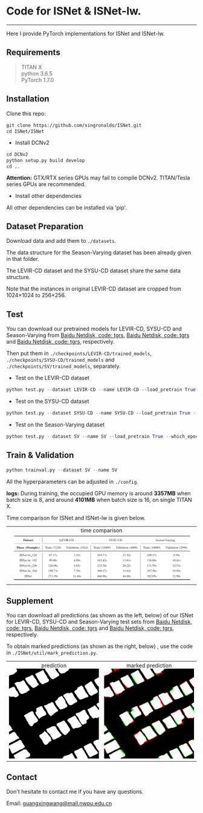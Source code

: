 # Code for ISNet & ISNet-lw.
---------------------------------------------
Here I provide PyTorch implementations for ISNet and ISNet-lw.


## Requirements
>TITAN X<br>
>python 3.6.5<br>
>PyTorch 1.7.0

## Installation
Clone this repo:

```shell
git clone https://github.com/xingronaldo/ISNet.git
cd ISNet/ISNet
```

* Install DCNv2

```shell
cd DCNv2
python setup.py build develop
cd ..
```
**Attention:** GTX/RTX series GPUs may fail to compile DCNv2. TITAN/Tesla series GPUs are recommended.


* Install other dependencies

All other dependencies can be installed via 'pip'.

## Dataset Preparation
Download data and add them to `./datasets`. 

The data structure for the Season-Varying dataset has been already given in that folder. 

The LEVIR-CD dataset and the SYSU-CD dataset share the same data structure. 

Note that the instances in original LEVIR-CD dataset are cropped from 1024×1024 to 256×256.


## Test
You can download our pretrained models for LEVIR-CD, SYSU-CD and Season-Varying from [Baidu Netdisk, code: tgrs](https://pan.baidu.com/s/1DTazE7I3lhELPRZr5oyniQ), [Baidu Netdisk, code: tgrs](https://pan.baidu.com/s/1CDkcUUpdd0w9tz4fe7no0A) and [Baidu Netdisk, code: tgrs](https://pan.baidu.com/s/1rux9Zxjc8yGsga28CSD0kg), respectively. 


Then put them in `./checkpoints/LEVIR-CD/trained_models`, `./checkpoints/SYSU-CD/trained_models` and `./checkpoints/SV/trained_models`, separately.


* Test on the LEVIR-CD dataset

```python
python test.py --dataset LEVIR-CD --name LEVIR-CD --load_pretrain True --which_epoch 255
```

* Test on the SYSU-CD dataset

```python
python test.py --dataset SYSU-CD --name SYSU-CD --load_pretrain True --which_epoch 57
```

* Test on the Season-Varying dataset

```python
python test.py --dataset SV --name SV --load_pretrain True --which_epoch 194
```

## Train & Validation
```python
python trainval.py --dataset SV --name SV 
```
All the hyperparameters can be adjusted in `./config`.

**logs:**
During training, the occupied GPU memory is around **3357MB** when batch size is 8, and around **4101MB** when batch size is 16, on single TITAN X. 

Time comparison for ISNet and ISNet-lw is given below.

<table cellpadding="0" cellspacing="0" align="center">
  <tr>
    <td  align="center">time comparison <br> <img src="ISNet-lw/img/Time_Comparison.png"  width=800px></td>
  </tr>
</table>


## Supplement
You can download all predictions (as shown as the left, below) of our ISNet for LEVIR-CD, SYSU-CD and Season-Varying test sets from [Baidu Netdisk, code: tgrs](https://pan.baidu.com/s/11QsyHkzwlaYGEmlysQL6Uw), [Baidu Netdisk, code: tgrs](https://pan.baidu.com/s/1Wl4Iq_tee3Lhx6pa3FqnXA) and [Baidu Netdisk, code: tgrs](https://pan.baidu.com/s/194O19U0I3Pq766cggjmQTQ), respectively. 

To obtain marked predictions (as shown as the right, below) , use the code in `./ISNet/util/mark_prediction.py`.

<table cellpadding="0" cellspacing="0">
  <tr>
    <td  align="center">prediction <br> <img src="ISNet/predictions/prediction.png"  width=250px></td>
    <td  align="center">marked prediction <br> <img src="ISNet/predictions/marked_prediction.png" width=250px></td>
  </tr>
</table>

## Contact
Don't hesitate to contact me if you have any questions.

Email: guangxingwang@mail.nwpu.edu.cn




